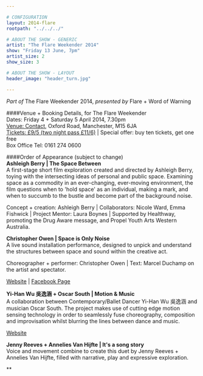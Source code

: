 ```yaml
---

# CONFIGURATION
layout: 2014-flare
rootpath: "../../../"

# ABOUT THE SHOW - GENERIC
artist: "The Flare Weekender 2014"
show: "Friday 13 June, 7pm"
artist_size: 2
show_size: 3

# ABOUT THE SHOW - LAYOUT
header_image: "header_turn.jpg"

---
```

*Part of* The Flare Weekender 2014, *presented by* Flare + Word of Warning       
     
####Venue + Booking Details, for The Flare Weekender        
Dates: Friday 4 + Saturday 5 April 2014, 7.30pm    
[Venue: Contact](http://contactmcr.com/visit/getting-here/), Oxford Road, Manchester, M15 6JA    
[Tickets: £9/5 (two night pass £11/6)](https://contactmcr.com/whats-on/13070-turn-2014/booking/) | Special offer: buy ten tickets, get one free    
Box Office Tel: 0161 274 0600    
        
####Order of Appearance (subject to change)      
**Ashleigh Berry | The Space Between**          
A first-stage short film exploration created and directed by Ashleigh Berry, toying with the intersecting ideas of personal and public space. Examining space as a commodity in an ever-changing, ever-moving environment, the film questions when to 'hold space' as an individual, making a mark, and when to succumb to the bustle and become part of the background noise.

Concept + creation: Ashleigh Berry | Collaborators: Nicole Ward, Emma Fishwick | Project Mentor: Laura Boynes | Supported by Healthway, promoting the Drug Aware message, and Propel Youth Arts Western Australia.        
          
**Christopher Owen | Space is Only Noise**           
A live sound installation performance, designed to unpick and understand the structures between space and sound within the creative act.       
        
Choreographer + performer: Christopher Owen | Text: Marcel Duchamp on the artist and spectator.       
         
[Website](http://percussivecustomerprojectsblog.wordpress.com) | [Facebook Page](http://www.facebook.com/pages/Percussive-Customer-Projects/294267203937911)
	      
**Yi-Han Wu 吳逸涵 + Oscar South | Motion & Music**        
A collaboration between Contemporary/Ballet Dancer Yi-Han Wu 吳逸涵 and musician Oscar South. The project makes use of cutting edge motion sensing technology in order to seamlessly fuse choreography, composition and improvisation whilst blurring the lines between dance and music.        
          
[Website](http://motionmusic.riseresolution.com) 
        
**Jenny Reeves + Annelies Van Hijfte | It's a song story**        
Voice and movement combine to create this duet by Jenny Reeves + Annelies Van Hijfte, filled with narrative, play and expressive exploration.         
          
**
